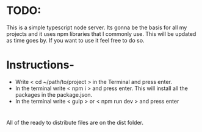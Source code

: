 # TODO:

 This is a simple typescript node server. Its gonna be the basis for all my projects and it uses npm libraries that I commonly
 use. This will be updated as time goes by. If you want to use it feel free to do so.



# Instructions- 
- Write < cd ~/path/to/project > in the Terminal and press enter. 
- In the terminal write < npm i > and press enter. This will install all the packages in the package.json.
- In the terminal write < gulp > or < npm run dev > and press enter
 
#

All of the ready to distribute files are on the dist folder.
